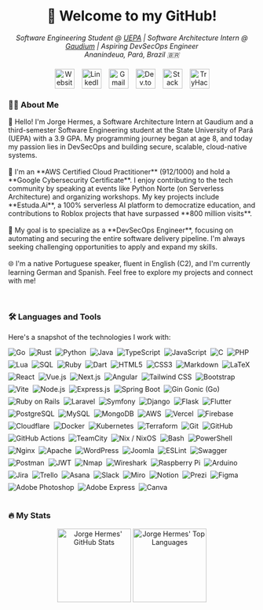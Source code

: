 <h1 align="center" style="text-decoration: none; border-bottom: none;">👋 Welcome to my GitHub!</h1>

<p align="center">
  <em>
    Software Engineering Student @ <a href="https://uepa.br/" target="_blank">UEPA</a> | Software Architecture Intern @ <a href="https://www.gaudium.global/" target="_blank">Gaudium</a> | Aspiring DevSecOps Engineer<br/>
    Ananindeua, Pará, Brazil 🇧🇷
  </em>
</p>

<div align="center" style="display: flex; flex-wrap: wrap; gap: 15px; justify-content: center; margin: 20px 0;">

  <a href="https://jhermesn.dev/" target="_blank" style="text-decoration: none;" title="Website/Portfolio">
    <picture>
      <source media="(prefers-color-scheme: dark)" srcset="https://api.iconify.design/mdi:web.svg?height=40&color=%23FFFFFF" />
      <img src="https://api.iconify.design/mdi:web.svg?height=40&color=%231E90FF" alt="Website/Portfolio" height="40" />
    </picture>
  </a>

  <a href="https://linkedin.com/in/jhermesn/" target="_blank" style="text-decoration: none;" title="LinkedIn">
    <picture>
      <source media="(prefers-color-scheme: dark)" srcset="https://api.iconify.design/simple-icons:linkedin.svg?height=40&color=%23FFFFFF" />
      <img src="https://api.iconify.design/simple-icons:linkedin.svg?height=40&color=%230077B5" alt="LinkedIn" height="40" />
    </picture>
  </a>

  <a href="mailto:jorgehermes@jhermesn.dev" target="_blank" style="text-decoration: none;" title="Email">
    <picture>
      <source media="(prefers-color-scheme: dark)" srcset="https://api.iconify.design/simple-icons:gmail.svg?height=40&color=%23FFFFFF" />
      <img src="https://api.iconify.design/simple-icons:gmail.svg?height=40&color=%23EA4335" alt="Gmail" height="40" />
    </picture>
  </a>

  <a href="https://dev.to/jhermesn" target="_blank" style="text-decoration: none;" title="Dev.to Blog">
    <picture>
      <source media="(prefers-color-scheme: dark)" srcset="https://api.iconify.design/fa6-brands:dev.svg?height=40&color=%23FFFFFF" />
      <img src="https://api.iconify.design/fa6-brands:dev.svg?height=40&color=%230A0A0A" alt="Dev.to" height="40" />
    </picture>
  </a>

  <a href="https://stackoverflow.com/users/18777403/jorge-hermes" target="_blank" style="text-decoration: none;" title="Stack Overflow">
    <picture>
      <source media="(prefers-color-scheme: dark)" srcset="https://api.iconify.design/simple-icons:stackoverflow.svg?height=40&color=%23FFFFFF" />
      <img src="https://api.iconify.design/simple-icons:stackoverflow.svg?height=40&color=%23FE7A16" alt="Stack Overflow" height="40" />
    </picture>
  </a>

  <a href="https://tryhackme.com/p/jhermesn" target="_blank" style="text-decoration: none;" title="TryHackMe">
    <picture>
      <source media="(prefers-color-scheme: dark)" srcset="https://api.iconify.design/simple-icons:tryhackme.svg?height=40&color=%23FFFFFF" />
      <img src="https://api.iconify.design/simple-icons:tryhackme.svg?height=40&color=%23212C42" alt="TryHackMe" height="40" />
    </picture>
  </a>

</div>

<h3 align="left">👩‍💻 About Me</h3>

<p align="left">
  👋 Hello! I'm Jorge Hermes, a Software Architecture Intern at Gaudium and a third-semester Software Engineering student at the State University of Pará (UEPA) with a 3.9 GPA. My programming journey began at age 8, and today my passion lies in DevSecOps and building secure, scalable, cloud-native systems.<br/><br/>
  🚀 I'm an **AWS Certified Cloud Practitioner** (912/1000) and hold a **Google Cybersecurity Certificate**. I enjoy contributing to the tech community by speaking at events like Python Norte (on Serverless Architecture) and organizing workshops. My key projects include **Estuda.Ai**, a 100% serverless AI platform to democratize education, and contributions to Roblox projects that have surpassed **800 million visits**.<br/><br/>
  🎯 My goal is to specialize as a **DevSecOps Engineer**, focusing on automating and securing the entire software delivery pipeline. I'm always seeking challenging opportunities to apply and expand my skills.<br/><br/>
  🌐 I'm a native Portuguese speaker, fluent in English (C2), and I'm currently learning German and Spanish. Feel free to explore my projects and connect with me!
</p>

<br>
<h3 align="left">🛠 Languages and Tools</h3>

<p align="left">Here's a snapshot of the technologies I work with:</p>

<div align="left" style="display: flex; flex-wrap: wrap; gap: 8px;">

  <img src="https://img.shields.io/badge/Go-00ADD8?style=for-the-badge&logo=go&logoColor=white" alt="Go" title="Go"/>
  <img src="https://img.shields.io/badge/Rust-000000?style=for-the-badge&logo=rust&logoColor=white" alt="Rust" title="Rust"/>
  <img src="https://img.shields.io/badge/Python-3776AB?style=for-the-badge&logo=python&logoColor=white" alt="Python" title="Python"/>
  <img src="https://img.shields.io/badge/Java-ED8B00?style=for-the-badge&logo=openjdk&logoColor=white" alt="Java" title="Java"/>
  <img src="https://img.shields.io/badge/TypeScript-3178C6?style=for-the-badge&logo=typescript&logoColor=white" alt="TypeScript" title="TypeScript"/>
  <img src="https://img.shields.io/badge/JavaScript-F7DF1E?style=for-the-badge&logo=javascript&logoColor=black" alt="JavaScript" title="JavaScript"/>
  <img src="https://img.shields.io/badge/C-00599C?style=for-the-badge&logo=c&logoColor=white" alt="C" title="C"/>
  <img src="https://img.shields.io/badge/PHP-777BB4?style=for-the-badge&logo=php&logoColor=white" alt="PHP" title="PHP"/>
  <img src="https://img.shields.io/badge/Lua-2C2D72?style=for-the-badge&logo=lua&logoColor=white" alt="Lua" title="Lua"/>
  <img src="https://img.shields.io/badge/SQL-4479A1?style=for-the-badge&logo=database&logoColor=white" alt="SQL" title="SQL"/>
  <img src="https://img.shields.io/badge/Ruby-CC342D?style=for-the-badge&logo=ruby&logoColor=white" alt="Ruby" title="Ruby"/>
  <img src="https://img.shields.io/badge/Dart-0175C2?style=for-the-badge&logo=dart&logoColor=white" alt="Dart" title="Dart"/>

  <img src="https://img.shields.io/badge/HTML5-E34F26?style=for-the-badge&logo=html5&logoColor=white" alt="HTML5" title="HTML5"/>
  <img src="https://img.shields.io/badge/CSS3-1572B6?style=for-the-badge&logo=css3&logoColor=white" alt="CSS3" title="CSS3"/>
  <img src="https://img.shields.io/badge/Markdown-000000?style=for-the-badge&logo=markdown&logoColor=white" alt="Markdown" title="Markdown"/>
  <img src="https://img.shields.io/badge/LaTeX-008080?style=for-the-badge&logo=latex&logoColor=white" alt="LaTeX" title="LaTeX"/>

  <img src="https://img.shields.io/badge/React-61DAFB?style=for-the-badge&logo=react&logoColor=black" alt="React" title="React"/>
  <img src="https://img.shields.io/badge/Vue.js-4FC08D?style=for-the-badge&logo=vue.js&logoColor=white" alt="Vue.js" title="Vue.js"/>
  <img src="https://img.shields.io/badge/Next.js-000000?style=for-the-badge&logo=next.js&logoColor=white" alt="Next.js" title="Next.js"/>
  <img src="https://img.shields.io/badge/Angular-DD0031?style=for-the-badge&logo=angular&logoColor=white" alt="Angular" title="Angular"/>
  <img src="https://img.shields.io/badge/Tailwind_CSS-06B6D4?style=for-the-badge&logo=tailwindcss&logoColor=white" alt="Tailwind CSS" title="Tailwind CSS"/>
  <img src="https://img.shields.io/badge/Bootstrap-7952B3?style=for-the-badge&logo=bootstrap&logoColor=white" alt="Bootstrap" title="Bootstrap"/>
  <img src="https://img.shields.io/badge/Vite-646CFF?style=for-the-badge&logo=vite&logoColor=white" alt="Vite" title="Vite"/>

  <img src="https://img.shields.io/badge/Node.js-339933?style=for-the-badge&logo=node.js&logoColor=white" alt="Node.js" title="Node.js"/>
  <img src="https://img.shields.io/badge/Express-000000?style=for-the-badge&logo=express&logoColor=white" alt="Express.js" title="Express.js"/>
  <img src="https://img.shields.io/badge/Spring_Boot-6DB33F?style=for-the-badge&logo=spring-boot&logoColor=white" alt="Spring Boot" title="Spring Boot"/>
  <img src="https://img.shields.io/badge/Gin-00ADD8?style=for-the-badge&logo=go&logoColor=white" alt="Gin Gonic (Go)" title="Gin Gonic (Go)"/> <img src="https://img.shields.io/badge/Ruby_on_Rails-CC0000?style=for-the-badge&logo=ruby-on-rails&logoColor=white" alt="Ruby on Rails" title="Ruby on Rails"/>
  <img src="https://img.shields.io/badge/Laravel-FF2D20?style=for-the-badge&logo=laravel&logoColor=white" alt="Laravel" title="Laravel"/>
   <img src="https://img.shields.io/badge/Symfony-000000?style=for-the-badge&logo=symfony&logoColor=white" alt="Symfony" title="Symfony"/>
  <img src="https://img.shields.io/badge/Django-092E20?style=for-the-badge&logo=django&logoColor=white" alt="Django" title="Django"/>
   <img src="https://img.shields.io/badge/Flask-000000?style=for-the-badge&logo=flask&logoColor=white" alt="Flask" title="Flask"/>

  <img src="https://img.shields.io/badge/Flutter-02569B?style=for-the-badge&logo=Flutter&logoColor=white" alt="Flutter" title="Flutter"/>

  <img src="https://img.shields.io/badge/PostgreSQL-4169E1?style=for-the-badge&logo=postgresql&logoColor=white" alt="PostgreSQL" title="PostgreSQL"/>
  <img src="https://img.shields.io/badge/MySQL-4479A1?style=for-the-badge&logo=mysql&logoColor=white" alt="MySQL" title="MySQL"/>
  <img src="https://img.shields.io/badge/MongoDB-47A248?style=for-the-badge&logo=mongodb&logoColor=white" alt="MongoDB" title="MongoDB"/>

  <img src="https://img.shields.io/badge/AWS-FF9900?style=for-the-badge&logo=amazon-aws&logoColor=white" alt="AWS" title="AWS"/>
  <img src="https://img.shields.io/badge/Vercel-000000?style=for-the-badge&logo=vercel&logoColor=white" alt="Vercel" title="Vercel"/>
  <img src="https://img.shields.io/badge/Firebase-FFCA28?style=for-the-badge&logo=firebase&logoColor=black" alt="Firebase" title="Firebase"/>
  <img src="https://img.shields.io/badge/Cloudflare-F38020?style=for-the-badge&logo=Cloudflare&logoColor=white" alt="Cloudflare" title="Cloudflare"/>

  <img src="https://img.shields.io/badge/Docker-2496ED?style=for-the-badge&logo=docker&logoColor=white" alt="Docker" title="Docker"/>
  <img src="https://img.shields.io/badge/Kubernetes-326CE5?style=for-the-badge&logo=kubernetes&logoColor=white" alt="Kubernetes" title="Kubernetes"/>
  <img src="https://img.shields.io/badge/Terraform-7B42BC?style=for-the-badge&logo=terraform&logoColor=white" alt="Terraform" title="Terraform"/>
  <img src="https://img.shields.io/badge/Git-F05032?style=for-the-badge&logo=git&logoColor=white" alt="Git" title="Git"/>
  <img src="https://img.shields.io/badge/GitHub-181717?style=for-the-badge&logo=github&logoColor=white" alt="GitHub" title="GitHub"/>
  <img src="https://img.shields.io/badge/GitHub_Actions-2088FF?style=for-the-badge&logo=github-actions&logoColor=white" alt="GitHub Actions" title="GitHub Actions"/>
  <img src="https://img.shields.io/badge/TeamCity-000000?style=for-the-badge&logo=teamcity&logoColor=white" alt="TeamCity" title="TeamCity"/>
  <img src="https://img.shields.io/badge/Nix-5277C3?style=for-the-badge&logo=nixos&logoColor=white" alt="Nix / NixOS" title="Nix / NixOS"/>

  <img src="https://img.shields.io/badge/Bash-4EAA25?style=for-the-badge&logo=gnu-bash&logoColor=white" alt="Bash" title="Bash"/>
  <img src="https://img.shields.io/badge/PowerShell-5391FE?style=for-the-badge&logo=powershell&logoColor=white" alt="PowerShell" title="PowerShell"/>

  <img src="https://img.shields.io/badge/Nginx-009639?style=for-the-badge&logo=nginx&logoColor=white" alt="Nginx" title="Nginx"/>
  <img src="https://img.shields.io/badge/Apache-D22128?style=for-the-badge&logo=apache&logoColor=white" alt="Apache" title="Apache HTTP Server"/>

  <img src="https://img.shields.io/badge/WordPress-21759B?style=for-the-badge&logo=WordPress&logoColor=white" alt="WordPress" title="WordPress"/>
  <img src="https://img.shields.io/badge/Joomla-5091CD?style=for-the-badge&logo=joomla&logoColor=white" alt="Joomla" title="Joomla"/>

  <img src="https://img.shields.io/badge/ESLint-4B32C3?style=for-the-badge&logo=eslint&logoColor=white" alt="ESLint" title="ESLint"/>
  <img src="https://img.shields.io/badge/Swagger-85EA2D?style=for-the-badge&logo=swagger&logoColor=black" alt="Swagger" title="Swagger"/>
  <img src="https://img.shields.io/badge/Postman-FF6C37?style=for-the-badge&logo=postman&logoColor=white" alt="Postman" title="Postman"/>
  <img src="https://img.shields.io/badge/JWT-000000?style=for-the-badge&logo=JSON%20web%20tokens&logoColor=white" alt="JWT" title="JSON Web Tokens"/>

  <img src="https://img.shields.io/badge/Nmap-000000?style=for-the-badge&logo=nmap&logoColor=white" alt="Nmap" title="Nmap"/>
  <img src="https://img.shields.io/badge/Wireshark-1679A7?style=for-the-badge&logo=wireshark&logoColor=white" alt="Wireshark" title="Wireshark"/>
  <img src="https://img.shields.io/badge/Raspberry_Pi-A22846?style=for-the-badge&logo=Raspberry-Pi&logoColor=white" alt="Raspberry Pi" title="Raspberry Pi"/>
  <img src="https://img.shields.io/badge/Arduino-00979D?style=for-the-badge&logo=Arduino&logoColor=white" alt="Arduino" title="Arduino"/>
  <img src="https://img.shields.io/badge/Jira-0052CC?style=for-the-badge&logo=jira&logoColor=white" alt="Jira" title="Jira"/>
  <img src="https://img.shields.io/badge/Trello-0079BF?style=for-the-badge&logo=Trello&logoColor=white" alt="Trello" title="Trello"/>
  <img src="https://img.shields.io/badge/Asana-000000?style=for-the-badge&logo=asana&logoColor=white" alt="Asana" title="Asana"/>
  <img src="https://img.shields.io/badge/Slack-4A154B?style=for-the-badge&logo=slack&logoColor=white" alt="Slack" title="Slack"/>
  <img src="https://img.shields.io/badge/Miro-F2CA4F?style=for-the-badge&logo=miro&logoColor=black" alt="Miro" title="Miro"/>
  <img src="https://img.shields.io/badge/Notion-000000?style=for-the-badge&logo=notion&logoColor=white" alt="Notion" title="Notion"/>
  <img src="https://img.shields.io/badge/Prezi-3181FF?style=for-the-badge&logo=Prezi&logoColor=white" alt="Prezi" title="Prezi"/>

  <img src="https://img.shields.io/badge/Figma-F24E1E?style=for-the-badge&logo=figma&logoColor=white" alt="Figma" title="Figma"/>
  <img src="https://img.shields.io/badge/Adobe%20Photoshop-31A8FF?style=for-the-badge&logo=Adobe%20Photoshop&logoColor=white" alt="Adobe Photoshop" title="Adobe Photoshop"/>
  <img src="https://img.shields.io/badge/Adobe%20Express-FF0000?style=for-the-badge&logo=adobe&logoColor=white" alt="Adobe Express" title="Adobe Express"/>
  <img src="https://img.shields.io/badge/Canva-00C4CC?style=for-the-badge&logo=Canva&logoColor=white" alt="Canva" title="Canva"/>

</div>

<br>
<h3 align="left">🔥 My Stats</h3>

<p align="center">
  <img src="https://github-readme-stats.vercel.app/api?username=jhermesn&show_icons=true&include_all_commits=true&count_private=true&theme=github_dark&hide_border=true&locale=en" alt="Jorge Hermes' GitHub Stats" height="150"/>
  <img src="https://github-readme-stats.vercel.app/api/top-langs/?username=jhermesn&layout=compact&langs_count=8&theme=github_dark&hide_border=true&locale=en" alt="Jorge Hermes' Top Languages" height="150"/>
  </p>
